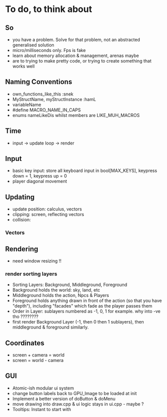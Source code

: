 # To do, to think about

## So

- you have a problem. Solve for that problem, not an abstracted generalised solution
- micro/milliseconds only. Fps is fake
- learn about memory allocation & management, arenas maybe
- are to trying to make pretty code, or trying to create something that works well

## Naming Conventions

- own_functions_like_this :snek
- MyStructName, myStructInstance :hamL
- variableName
- #define MACRO_NAME_IN_CAPS
- enums nameLikeDis whilst members are LIKE_MUH_MACROS

## Time

- input -> update loop -> render

## Input

- basic key input: store all keyboard input in bool[MAX_KEYS], keypress down = 1, keypress up = 0
- player diagonal movement

## Updating

- update position: calculus, vectors
- clipping: screen, reflecting vectors
- collision:

### Vectors

## Rendering

- need window resizing !!

### render sorting layers

- Sorting Layers: Background, Middleground, Foreground
- Background holds the world: sky, land, etc
- Middleground holds the action, Npcs & Players
- Foreground holds anything drawn in front of the action (so that you have "depth"), including "facades" which fade as the player passes them
- Order in Layer: sublayers numbered as -1, 0, 1 for example. why into -ve tho ????????
- first render Background Layer (-1, then 0 then 1 sublayers), then middleground & foreground similarly.

## Coordinates

- screen + camera = world
- screen = world - camera

## GUI

- Atomic-ish modular ui system
- change button labels back to GPU_Image to be loaded at init
- Implement a better version of doButton & doMenu
- move drawing into draw.cpp & ui logic stays in ui.cpp - maybe ?
- Tooltips: Instant to start with
